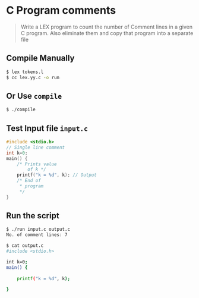 # C Program comments
> Write a LEX program to count the number of Comment lines in a given C program. Also eliminate
> them and copy that program into a separate file

## Compile Manually
```bash
$ lex tokens.l
$ cc lex.yy.c -o run
```

## Or Use `compile`
```bash
$ ./compile
````

## Test Input file `input.c`
```c
#include <stdio.h>
// Single line comment
int k=0;
main() {
	/* Prints value 
		of k */
	printf("k = %d", k); // Output
	/* End of
	 * program
     */
}
```

## Run the script
```bash
$ ./run input.c output.c
No. of comment lines: 7

$ cat output.c
#include <stdio.h>

int k=0;
main() {
	
	printf("k = %d", k); 
	
}
```
